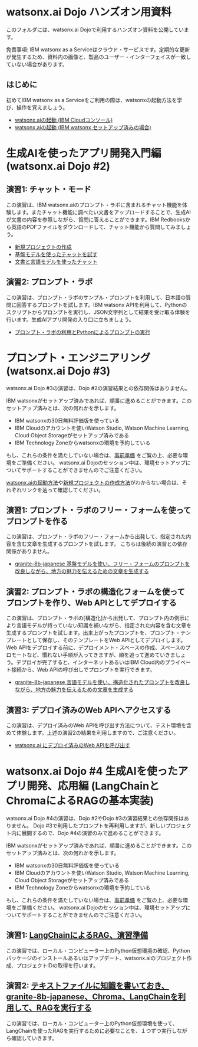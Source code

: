 # watsonx.ai Dojo ハンズオン用資料
このフォルダには、watsonx.ai Dojoで利用するハンズオン資料を公開しています。

免責事項: IBM watsonx as a Serviceはクラウド・サービスです。定期的な更新が発生するため、資料内の画像と、製品のユーザー・インターフェイスが一致していない場合があります。

## はじめに
初めてIBM watsonx as a Serviceをご利用の際は、watsonxの起動方法を学び、操作を覚えましょう。
* [watsonx.aiの起動 (IBM Cloudコンソール)](https://github.com/IBM/japan-technology/blob/main/watsonx.ai/dojo/start/readme.md "Launch watsonx from IBM Cloud")
* [watsonx.aiの起動 (IBM watsonx セットアップ済みの場合)](https://github.com/IBM/japan-technology/blob/main/watsonx.ai/dojo/start/readme2.md "Launch watsonx directly")

# 生成AIを使ったアプリ開発入門編 (watsonx.ai Dojo #2)

## 演習1: チャット・モード
この演習は、IBM watsonx.aiのプロンプト・ラボに含まれるチャット機能を体験します。またチャット機能に調べたい文書をアップロードすることで、生成AIが文書の内容を参照しながら、質問に答えることができます。IBM Redbooksから英語のPDFファイルをダウンロードして、チャット機能から質問してみましょう。
* [新規プロジェクトの作成](https://github.com/IBM/japan-technology/blob/main/watsonx.ai/dojo/create-new-project/readme.md "Create New Project")
* [基盤モデルを使ったチャットを試す](https://github.com/IBM/japan-technology/blob/main/watsonx.ai/dojo/02/01-chat-with-llm/readme.md "Chat with LLM")
* [文書と言語モデルを使ったチャット](https://github.com/IBM/japan-technology/blob/main/watsonx.ai/dojo/02/02-chat-with-document/readme.md "Chat with Doc")
## 演習2: プロンプト・ラボ 
この演習は、プロンプト・ラボのサンプル・プロンプトを利用して、日本語の質問に回答するプロンプトを試します。IBM watsonx APIを利用して、Pythonのスクリプトからプロンプトを実行し、JSON文字列として結果を受け取る体験を行います。生成AIアプリ開発の入り口に立ちましょう。
* [プロンプト・ラボの利用とPythonによるプロンプトの実行](https://github.com/IBM/japan-technology/blob/main/watsonx.ai/dojo/02/03-PromptLab-101/readme.md "Prompt Lab and Python") 

# プロンプト・エンジニアリング (watsonx.ai Dojo #3)
watsonx.ai Dojo #3の演習は、Dojo #2の演習結果との依存関係はありません。

IBM watsonxがセットアップ済みであれば、順番に進めることができます。このセットアップ済みとは、次の何れかを示します。
* IBM watsonxの30日無料評価版を使っている
* IBM Cloudのアカウントを使いWatson Studio, Watson Machine Learning, Cloud Object Storageがセットアップ済みである
* IBM Technology Zoneからwatsonxの環境を予約している

もし、これらの条件を満たしていない場合は、[事前準備](https://speakerdeck.com/oniak3ibm/watsonx-ai-dojo-prereq "prereq") をご覧の上、必要な環境をご準備ください。
watsonx.ai Dojoのセッション中は、環境セットアップについてサポートすることができませんのでご注意ください。

[watsonx.aiの起動方法](https://github.com/IBM/japan-technology/blob/main/watsonx.ai/dojo/start/readme2.md "Launch watsonx directly")や[新規プロジェクトの作成方法](https://github.com/IBM/japan-technology/blob/main/watsonx.ai/dojo/create-new-project/readme.md "Create New Project")がわからない場合は、それぞれリンクを辿って確認してください。

## 演習1: プロンプト・ラボのフリー・フォームを使ってプロンプトを作る
この演習は、プロンプト・ラボのフリー・フォームから出発して、指定された内容を含む文章を生成するプロンプトを試します。
こちらは後続の演習との依存関係がありません。
* [granite-8b-japanese 基盤モデルを使い、フリー・フォームのプロンプトを改良しながら、地方の魅力を伝えるための文章を生成する](https://github.com/IBM/japan-technology/blob/main/watsonx.ai/dojo/03/01-simple-prompt/readme.md "Prompt Lab - freeform")

## 演習2: プロンプト・ラボの構造化フォームを使ってプロンプトを作り、Web APIとしてデプロイする
この演習は、プロンプト・ラボの[構造化]から出発して、プロンプト内の例示により言語モデルが持っていない知識を補いながら、指定された内容を含む文章を生成するプロンプトを試します。出来上がったプロンプトを、プロンプト・テンプレートとして保存し、そのテンプレートをWeb APIとしてデプロイします。Web APIをデプロイする前に、デプロイメント・スペースの作成、スペースのプロモートなど、慣れない手順が入ってきますが、順を追って進めていきましょう。デプロイが完了すると、インターネットあるいはIBM Cloud内のプライベート接続から、Web APIの呼び出しでプロンプトを実行できます。

* [granite-8b-japanese 言語モデルを使い、構造化されたプロンプトを改良しながら、地方の魅力を伝えるための文章を生成する](https://github.com/IBM/japan-technology/blob/main/watsonx.ai/dojo/03/02-structured-prompt/readme.md "Prompt Lab - Structured")

## 演習3: デプロイ済みのWeb APIへアクセスする
この演習は、デプロイ済みのWeb APIを呼び出す方法について、テスト環境を含めて体験します。上述の演習2の結果を利用しますので、ご注意ください。
* [watsonx.ai にデプロイ済みのWeb APIを呼び出す](https://github.com/IBM/japan-technology/blob/main/watsonx.ai/dojo/03/03-invoke-webapi/readme.md "Invoke WebAPI")


# watsonx.ai Dojo #4 生成AIを使ったアプリ開発、応用編 (LangChainとChromaによるRAGの基本実装) 

watsonx.ai Dojo #4の演習は、Dojo #2やDojo #3の演習結果との依存関係はありません。
Dojo #3で利用したプロンプトを再利用しますが、新しいプロジェクト内に展開するので、Dojo #4の演習のみで進めることができます。

IBM watsonxがセットアップ済みであれば、順番に進めることができます。このセットアップ済みとは、次の何れかを示します。
* IBM watsonxの30日無料評価版を使っている
* IBM Cloudのアカウントを使いWatson Studio, Watson Machine Learning, Cloud Object Storageがセットアップ済みである
* IBM Technology Zoneからwatsonxの環境を予約している

もし、これらの条件を満たしていない場合は、[事前準備](https://speakerdeck.com/oniak3ibm/watsonx-ai-dojo-prereq "prereq") をご覧の上、必要な環境をご準備ください。
watsonx.ai Dojoのセッション中は、環境セットアップについてサポートすることができませんのでご注意ください。

## 演習1: [LangChainによるRAG、演習準備](https://github.com/IBM/japan-technology/blob/main/watsonx.ai/dojo/04/01-new-project/readme.md)
この演習では、ローカル・コンピューター上のPython仮想環境の確認、Pythonパッケージのインストールあるいはアップデート、watsonx.aiのプロジェクト作成、プロジェクトIDの取得を行います。

## 演習2: [テキストファイルに知識を書いておき、granite-8b-japanese、Chroma、LangChainを利用して、RAGを実行する](https://github.com/IBM/japan-technology/blob/main/watsonx.ai/dojo/04/02-rag/readme.md)
この演習では、ローカル・コンピューター上のPython仮想環境を使って、LangChainを使ったRAGを実行するために必要なことを、１つずつ実行しながら確認していきます。
